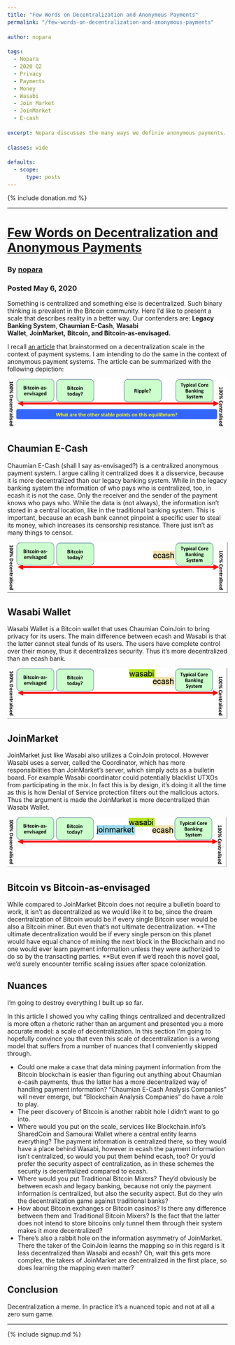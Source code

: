 ```yaml
---
title: "Few Words on Decentralization and Anonymous Payments"
permalink: "/few-words-on-decentralization-and-anonymous-payments"

author: nopara

tags:
  - Nopara
  - 2020 Q2
  - Privacy
  - Payments
  - Money
  - Wasabi
  - Join Market
  - JoinMarket
  - E-cash

excerpt: Nopara discusses the many ways we definie anonymous payments. Posted May 6, 2020.

classes: wide

defaults:
  - scope:
      type: posts
---
```


{% include donation.md %}

***

# [Few Words on Decentralization and Anonymous Payments](https://medium.com/@nopara73/few-words-on-decentralization-and-anonymous-payments-160782d30b9e)
### By [nopara](https://twitter.com/nopara73)
### Posted May 6, 2020

Something is centralized and something else is decentralized. Such binary thinking is prevalent in the Bitcoin community. Here I’d like to present a scale that describes reality in a better way. Our contenders are: **Legacy Banking System**, **Chaumian E-Cash**, **Wasabi Wallet**, **JoinMarket,** **Bitcoin, **and** Bitcoin-as-envisaged.**

I recall [an article](https://gendal.me/2014/11/14/the-unbundling-of-trust-how-to-identify-good-cryptocurrency-opportunities/) that brainstormed on a decentralization scale in the context of payment systems. I am intending to do the same in the context of anonymous payment systems. The article can be summarized with the following depiction:

![](/assets/images/2020/m5/n1.png)

## Chaumian E-Cash

Chaumian E-Cash (shall I say as-envisaged?) is a centralized anonymous payment system. I argue calling it centralized does it a disservice, because it is more decentralized than our legacy banking system. While in the legacy banking system the information of who pays who is centralized, too, in ecash it is not the case. Only the receiver and the sender of the payment knows who pays who. While the data is (not always), the information isn’t stored in a central location, like in the traditional banking system. This is important, because an ecash bank cannot pinpoint a specific user to steal its money, which increases its censorship resistance. There just isn’t as many things to censor.

![](/assets/images/2020/m5/n2.png)

## Wasabi Wallet

Wasabi Wallet is a Bitcoin wallet that uses Chaumian CoinJoin to bring privacy for its users. The main difference between ecash and Wasabi is that the latter cannot steal funds of its users. The users have complete control over their money, thus it decentralizes security. Thus it’s more decentralized than an ecash bank.

![](/assets/images/2020/m5/n3.png)

## JoinMarket

JoinMarket just like Wasabi also utilizes a CoinJoin protocol. However Wasabi uses a server, called the Coordinator, which has more responsibilities than JoinMarket’s server, which simply acts as a bulletin board. For example Wasabi coordinator could potentially blacklist UTXOs from participating in the mix. In fact this is by design, it’s doing it all the time as this is how Denial of Service protection filters out the malicious actors. Thus the argument is made the JoinMarket is more decentralized than Wasabi Wallet.

![](/assets/images/2020/m5/n4.png)

## Bitcoin vs Bitcoin-as-envisaged

While compared to JoinMarket Bitcoin does not require a bulletin board to work, it isn’t as decentralized as we would like it to be, since the dream decentralization of Bitcoin would be if every single Bitcoin user would be also a Bitcoin miner. But even that’s not ultimate decentralization. **The ultimate decentralization would be if every single person on this planet would have equal chance of mining the next block in the Blockchain and no one would ever learn payment information unless they were authorized to do so by the transacting parties. **But even if we’d reach this novel goal, we’d surely encounter terrific scaling issues after space colonization.

## Nuances

I’m going to destroy everything I built up so far.

In this article I showed you why calling things centralized and decentralized is more often a rhetoric rather than an argument and presented you a more accurate model: a scale of decentralization. In this section I’m going to hopefully convince you that even this scale of decentralization is a wrong model that suffers from a number of nuances that I conveniently skipped through.

*   Could one make a case that data mining payment information from the Bitcoin blockchain is easier than figuring out anything about Chaumian e-cash payments, thus the latter has a more decentralized way of handling payment information? “Chaumian E-Cash Analysis Companies” will never emerge, but “Blockchain Analysis Companies” do have a role to play.
*   The peer discovery of Bitcoin is another rabbit hole I didn’t want to go into.
*   Where would you put on the scale, services like Blockchain.info’s SharedCoin and Samourai Wallet where a central entity learns everything? The payment information is centralized there, so they would have a place behind Wasabi, however in ecash the payment information isn’t centralized, so would you put them behind ecash, too? Or you’d prefer the security aspect of centralization, as in these schemes the security is decentralized compared to ecash.
*   Where would you put Traditional Bitcoin Mixers? They’d obviously be between ecash and legacy banking, because not only the payment information is centralized, but also the security aspect. But do they win the decentralization game against traditional banks?
*   How about Bitcoin exchanges or Bitcoin casinos? Is there any difference between them and Traditional Bitcoin Mixers? Is the fact that the latter does not intend to store bitcoins only tunnel them through their system makes it more decentralized?
*   There’s also a rabbit hole on the information asymmetry of JoinMarket. There the taker of the CoinJoin learns the mapping so in this regard is it less decentralized than Wasabi and ecash? Oh, wait this gets more complex, the takers of JoinMarket are decentralized in the first place, so does learning the mapping even matter?

## Conclusion

Decentralization a meme. In practice it’s a nuanced topic and not at all a zero sum game.

***

{% include signup.md %}